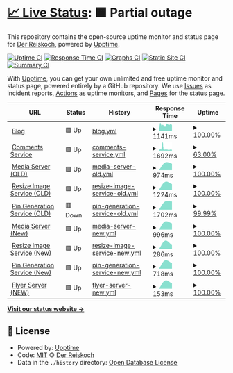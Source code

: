 # [📈 Live Status](https://Der-Reiskoch.github.io/upptime): <!--live status--> **🟧 Partial outage**

This repository contains the open-source uptime monitor and status page for [Der Reiskoch](https://der.reisko.ch), powered by [Upptime](https://github.com/upptime/upptime).

[![Uptime CI](https://github.com/Der-Reiskoch/upptime/workflows/Uptime%20CI/badge.svg)](https://github.com/Der-Reiskoch/upptime/actions?query=workflow%3A%22Uptime+CI%22)
[![Response Time CI](https://github.com/Der-Reiskoch/upptime/workflows/Response%20Time%20CI/badge.svg)](https://github.com/Der-Reiskoch/upptime/actions?query=workflow%3A%22Response+Time+CI%22)
[![Graphs CI](https://github.com/Der-Reiskoch/upptime/workflows/Graphs%20CI/badge.svg)](https://github.com/Der-Reiskoch/upptime/actions?query=workflow%3A%22Graphs+CI%22)
[![Static Site CI](https://github.com/Der-Reiskoch/upptime/workflows/Static%20Site%20CI/badge.svg)](https://github.com/Der-Reiskoch/upptime/actions?query=workflow%3A%22Static+Site+CI%22)
[![Summary CI](https://github.com/Der-Reiskoch/upptime/workflows/Summary%20CI/badge.svg)](https://github.com/Der-Reiskoch/upptime/actions?query=workflow%3A%22Summary+CI%22)

With [Upptime](https://upptime.js.org), you can get your own unlimited and free uptime monitor and status page, powered entirely by a GitHub repository. We use [Issues](https://github.com/Der-Reiskoch/upptime/issues) as incident reports, [Actions](https://github.com/Der-Reiskoch/upptime/actions) as uptime monitors, and [Pages](https://Der-Reiskoch.github.io/upptime) for the status page.

<!--start: status pages-->
<!-- This summary is generated by Upptime (https://github.com/upptime/upptime) -->
<!-- Do not edit this manually, your changes will be overwritten -->
<!-- prettier-ignore -->
| URL | Status | History | Response Time | Uptime |
| --- | ------ | ------- | ------------- | ------ |
| <img alt="" src="https://icons.duckduckgo.com/ip3/www.der-reiskoch.de.ico" height="13"> [Blog](https://www.der-reiskoch.de) | 🟩 Up | [blog.yml](https://github.com/Der-Reiskoch/upptime/commits/HEAD/history/blog.yml) | <details><summary><img alt="Response time graph" src="./graphs/blog/response-time-week.png" height="20"> 1141ms</summary><br><a href="https://Der-Reiskoch.github.io/upptime/history/blog"><img alt="Response time 1250" src="https://img.shields.io/endpoint?url=https%3A%2F%2Fraw.githubusercontent.com%2FDer-Reiskoch%2Fupptime%2FHEAD%2Fapi%2Fblog%2Fresponse-time.json"></a><br><a href="https://Der-Reiskoch.github.io/upptime/history/blog"><img alt="24-hour response time 1072" src="https://img.shields.io/endpoint?url=https%3A%2F%2Fraw.githubusercontent.com%2FDer-Reiskoch%2Fupptime%2FHEAD%2Fapi%2Fblog%2Fresponse-time-day.json"></a><br><a href="https://Der-Reiskoch.github.io/upptime/history/blog"><img alt="7-day response time 1141" src="https://img.shields.io/endpoint?url=https%3A%2F%2Fraw.githubusercontent.com%2FDer-Reiskoch%2Fupptime%2FHEAD%2Fapi%2Fblog%2Fresponse-time-week.json"></a><br><a href="https://Der-Reiskoch.github.io/upptime/history/blog"><img alt="30-day response time 1190" src="https://img.shields.io/endpoint?url=https%3A%2F%2Fraw.githubusercontent.com%2FDer-Reiskoch%2Fupptime%2FHEAD%2Fapi%2Fblog%2Fresponse-time-month.json"></a><br><a href="https://Der-Reiskoch.github.io/upptime/history/blog"><img alt="1-year response time 1211" src="https://img.shields.io/endpoint?url=https%3A%2F%2Fraw.githubusercontent.com%2FDer-Reiskoch%2Fupptime%2FHEAD%2Fapi%2Fblog%2Fresponse-time-year.json"></a></details> | <details><summary><a href="https://Der-Reiskoch.github.io/upptime/history/blog">100.00%</a></summary><a href="https://Der-Reiskoch.github.io/upptime/history/blog"><img alt="All-time uptime 99.86%" src="https://img.shields.io/endpoint?url=https%3A%2F%2Fraw.githubusercontent.com%2FDer-Reiskoch%2Fupptime%2FHEAD%2Fapi%2Fblog%2Fuptime.json"></a><br><a href="https://Der-Reiskoch.github.io/upptime/history/blog"><img alt="24-hour uptime 100.00%" src="https://img.shields.io/endpoint?url=https%3A%2F%2Fraw.githubusercontent.com%2FDer-Reiskoch%2Fupptime%2FHEAD%2Fapi%2Fblog%2Fuptime-day.json"></a><br><a href="https://Der-Reiskoch.github.io/upptime/history/blog"><img alt="7-day uptime 100.00%" src="https://img.shields.io/endpoint?url=https%3A%2F%2Fraw.githubusercontent.com%2FDer-Reiskoch%2Fupptime%2FHEAD%2Fapi%2Fblog%2Fuptime-week.json"></a><br><a href="https://Der-Reiskoch.github.io/upptime/history/blog"><img alt="30-day uptime 98.39%" src="https://img.shields.io/endpoint?url=https%3A%2F%2Fraw.githubusercontent.com%2FDer-Reiskoch%2Fupptime%2FHEAD%2Fapi%2Fblog%2Fuptime-month.json"></a><br><a href="https://Der-Reiskoch.github.io/upptime/history/blog"><img alt="1-year uptime 99.80%" src="https://img.shields.io/endpoint?url=https%3A%2F%2Fraw.githubusercontent.com%2FDer-Reiskoch%2Fupptime%2FHEAD%2Fapi%2Fblog%2Fuptime-year.json"></a></details>
| <img alt="" src="https://icons.duckduckgo.com/ip3/kommentare.koch-reis.de.ico" height="13"> [Comments Service](https://kommentare.koch-reis.de/) | 🟩 Up | [comments-service.yml](https://github.com/Der-Reiskoch/upptime/commits/HEAD/history/comments-service.yml) | <details><summary><img alt="Response time graph" src="./graphs/comments-service/response-time-week.png" height="20"> 1692ms</summary><br><a href="https://Der-Reiskoch.github.io/upptime/history/comments-service"><img alt="Response time 1139" src="https://img.shields.io/endpoint?url=https%3A%2F%2Fraw.githubusercontent.com%2FDer-Reiskoch%2Fupptime%2FHEAD%2Fapi%2Fcomments-service%2Fresponse-time.json"></a><br><a href="https://Der-Reiskoch.github.io/upptime/history/comments-service"><img alt="24-hour response time 728" src="https://img.shields.io/endpoint?url=https%3A%2F%2Fraw.githubusercontent.com%2FDer-Reiskoch%2Fupptime%2FHEAD%2Fapi%2Fcomments-service%2Fresponse-time-day.json"></a><br><a href="https://Der-Reiskoch.github.io/upptime/history/comments-service"><img alt="7-day response time 1692" src="https://img.shields.io/endpoint?url=https%3A%2F%2Fraw.githubusercontent.com%2FDer-Reiskoch%2Fupptime%2FHEAD%2Fapi%2Fcomments-service%2Fresponse-time-week.json"></a><br><a href="https://Der-Reiskoch.github.io/upptime/history/comments-service"><img alt="30-day response time 1644" src="https://img.shields.io/endpoint?url=https%3A%2F%2Fraw.githubusercontent.com%2FDer-Reiskoch%2Fupptime%2FHEAD%2Fapi%2Fcomments-service%2Fresponse-time-month.json"></a><br><a href="https://Der-Reiskoch.github.io/upptime/history/comments-service"><img alt="1-year response time 1170" src="https://img.shields.io/endpoint?url=https%3A%2F%2Fraw.githubusercontent.com%2FDer-Reiskoch%2Fupptime%2FHEAD%2Fapi%2Fcomments-service%2Fresponse-time-year.json"></a></details> | <details><summary><a href="https://Der-Reiskoch.github.io/upptime/history/comments-service">63.00%</a></summary><a href="https://Der-Reiskoch.github.io/upptime/history/comments-service"><img alt="All-time uptime 99.43%" src="https://img.shields.io/endpoint?url=https%3A%2F%2Fraw.githubusercontent.com%2FDer-Reiskoch%2Fupptime%2FHEAD%2Fapi%2Fcomments-service%2Fuptime.json"></a><br><a href="https://Der-Reiskoch.github.io/upptime/history/comments-service"><img alt="24-hour uptime 100.00%" src="https://img.shields.io/endpoint?url=https%3A%2F%2Fraw.githubusercontent.com%2FDer-Reiskoch%2Fupptime%2FHEAD%2Fapi%2Fcomments-service%2Fuptime-day.json"></a><br><a href="https://Der-Reiskoch.github.io/upptime/history/comments-service"><img alt="7-day uptime 63.00%" src="https://img.shields.io/endpoint?url=https%3A%2F%2Fraw.githubusercontent.com%2FDer-Reiskoch%2Fupptime%2FHEAD%2Fapi%2Fcomments-service%2Fuptime-week.json"></a><br><a href="https://Der-Reiskoch.github.io/upptime/history/comments-service"><img alt="30-day uptime 89.88%" src="https://img.shields.io/endpoint?url=https%3A%2F%2Fraw.githubusercontent.com%2FDer-Reiskoch%2Fupptime%2FHEAD%2Fapi%2Fcomments-service%2Fuptime-month.json"></a><br><a href="https://Der-Reiskoch.github.io/upptime/history/comments-service"><img alt="1-year uptime 98.75%" src="https://img.shields.io/endpoint?url=https%3A%2F%2Fraw.githubusercontent.com%2FDer-Reiskoch%2Fupptime%2FHEAD%2Fapi%2Fcomments-service%2Fuptime-year.json"></a></details>
| <img alt="" src="https://icons.duckduckgo.com/ip3/bilder.der-reiskoch.de.ico" height="13"> [Media Server (OLD)](https://bilder.der-reiskoch.de) | 🟩 Up | [media-server-old.yml](https://github.com/Der-Reiskoch/upptime/commits/HEAD/history/media-server-old.yml) | <details><summary><img alt="Response time graph" src="./graphs/media-server-old/response-time-week.png" height="20"> 974ms</summary><br><a href="https://Der-Reiskoch.github.io/upptime/history/media-server-old"><img alt="Response time 974" src="https://img.shields.io/endpoint?url=https%3A%2F%2Fraw.githubusercontent.com%2FDer-Reiskoch%2Fupptime%2FHEAD%2Fapi%2Fmedia-server-old%2Fresponse-time.json"></a><br><a href="https://Der-Reiskoch.github.io/upptime/history/media-server-old"><img alt="24-hour response time 886" src="https://img.shields.io/endpoint?url=https%3A%2F%2Fraw.githubusercontent.com%2FDer-Reiskoch%2Fupptime%2FHEAD%2Fapi%2Fmedia-server-old%2Fresponse-time-day.json"></a><br><a href="https://Der-Reiskoch.github.io/upptime/history/media-server-old"><img alt="7-day response time 974" src="https://img.shields.io/endpoint?url=https%3A%2F%2Fraw.githubusercontent.com%2FDer-Reiskoch%2Fupptime%2FHEAD%2Fapi%2Fmedia-server-old%2Fresponse-time-week.json"></a><br><a href="https://Der-Reiskoch.github.io/upptime/history/media-server-old"><img alt="30-day response time 974" src="https://img.shields.io/endpoint?url=https%3A%2F%2Fraw.githubusercontent.com%2FDer-Reiskoch%2Fupptime%2FHEAD%2Fapi%2Fmedia-server-old%2Fresponse-time-month.json"></a><br><a href="https://Der-Reiskoch.github.io/upptime/history/media-server-old"><img alt="1-year response time 974" src="https://img.shields.io/endpoint?url=https%3A%2F%2Fraw.githubusercontent.com%2FDer-Reiskoch%2Fupptime%2FHEAD%2Fapi%2Fmedia-server-old%2Fresponse-time-year.json"></a></details> | <details><summary><a href="https://Der-Reiskoch.github.io/upptime/history/media-server-old">100.00%</a></summary><a href="https://Der-Reiskoch.github.io/upptime/history/media-server-old"><img alt="All-time uptime 100.00%" src="https://img.shields.io/endpoint?url=https%3A%2F%2Fraw.githubusercontent.com%2FDer-Reiskoch%2Fupptime%2FHEAD%2Fapi%2Fmedia-server-old%2Fuptime.json"></a><br><a href="https://Der-Reiskoch.github.io/upptime/history/media-server-old"><img alt="24-hour uptime 100.00%" src="https://img.shields.io/endpoint?url=https%3A%2F%2Fraw.githubusercontent.com%2FDer-Reiskoch%2Fupptime%2FHEAD%2Fapi%2Fmedia-server-old%2Fuptime-day.json"></a><br><a href="https://Der-Reiskoch.github.io/upptime/history/media-server-old"><img alt="7-day uptime 100.00%" src="https://img.shields.io/endpoint?url=https%3A%2F%2Fraw.githubusercontent.com%2FDer-Reiskoch%2Fupptime%2FHEAD%2Fapi%2Fmedia-server-old%2Fuptime-week.json"></a><br><a href="https://Der-Reiskoch.github.io/upptime/history/media-server-old"><img alt="30-day uptime 100.00%" src="https://img.shields.io/endpoint?url=https%3A%2F%2Fraw.githubusercontent.com%2FDer-Reiskoch%2Fupptime%2FHEAD%2Fapi%2Fmedia-server-old%2Fuptime-month.json"></a><br><a href="https://Der-Reiskoch.github.io/upptime/history/media-server-old"><img alt="1-year uptime 100.00%" src="https://img.shields.io/endpoint?url=https%3A%2F%2Fraw.githubusercontent.com%2FDer-Reiskoch%2Fupptime%2FHEAD%2Fapi%2Fmedia-server-old%2Fuptime-year.json"></a></details>
| <img alt="" src="https://icons.duckduckgo.com/ip3/resize.der-reiskoch.de.ico" height="13"> [Resize Image Service (OLD)](https://resize.der-reiskoch.de/?src=%2fmedia%2f1000%2f1091%2fgefuellte_lotuswurzel.jpg&width=190) | 🟩 Up | [resize-image-service-old.yml](https://github.com/Der-Reiskoch/upptime/commits/HEAD/history/resize-image-service-old.yml) | <details><summary><img alt="Response time graph" src="./graphs/resize-image-service-old/response-time-week.png" height="20"> 1224ms</summary><br><a href="https://Der-Reiskoch.github.io/upptime/history/resize-image-service-old"><img alt="Response time 1224" src="https://img.shields.io/endpoint?url=https%3A%2F%2Fraw.githubusercontent.com%2FDer-Reiskoch%2Fupptime%2FHEAD%2Fapi%2Fresize-image-service-old%2Fresponse-time.json"></a><br><a href="https://Der-Reiskoch.github.io/upptime/history/resize-image-service-old"><img alt="24-hour response time 1007" src="https://img.shields.io/endpoint?url=https%3A%2F%2Fraw.githubusercontent.com%2FDer-Reiskoch%2Fupptime%2FHEAD%2Fapi%2Fresize-image-service-old%2Fresponse-time-day.json"></a><br><a href="https://Der-Reiskoch.github.io/upptime/history/resize-image-service-old"><img alt="7-day response time 1224" src="https://img.shields.io/endpoint?url=https%3A%2F%2Fraw.githubusercontent.com%2FDer-Reiskoch%2Fupptime%2FHEAD%2Fapi%2Fresize-image-service-old%2Fresponse-time-week.json"></a><br><a href="https://Der-Reiskoch.github.io/upptime/history/resize-image-service-old"><img alt="30-day response time 1224" src="https://img.shields.io/endpoint?url=https%3A%2F%2Fraw.githubusercontent.com%2FDer-Reiskoch%2Fupptime%2FHEAD%2Fapi%2Fresize-image-service-old%2Fresponse-time-month.json"></a><br><a href="https://Der-Reiskoch.github.io/upptime/history/resize-image-service-old"><img alt="1-year response time 1224" src="https://img.shields.io/endpoint?url=https%3A%2F%2Fraw.githubusercontent.com%2FDer-Reiskoch%2Fupptime%2FHEAD%2Fapi%2Fresize-image-service-old%2Fresponse-time-year.json"></a></details> | <details><summary><a href="https://Der-Reiskoch.github.io/upptime/history/resize-image-service-old">100.00%</a></summary><a href="https://Der-Reiskoch.github.io/upptime/history/resize-image-service-old"><img alt="All-time uptime 100.00%" src="https://img.shields.io/endpoint?url=https%3A%2F%2Fraw.githubusercontent.com%2FDer-Reiskoch%2Fupptime%2FHEAD%2Fapi%2Fresize-image-service-old%2Fuptime.json"></a><br><a href="https://Der-Reiskoch.github.io/upptime/history/resize-image-service-old"><img alt="24-hour uptime 100.00%" src="https://img.shields.io/endpoint?url=https%3A%2F%2Fraw.githubusercontent.com%2FDer-Reiskoch%2Fupptime%2FHEAD%2Fapi%2Fresize-image-service-old%2Fuptime-day.json"></a><br><a href="https://Der-Reiskoch.github.io/upptime/history/resize-image-service-old"><img alt="7-day uptime 100.00%" src="https://img.shields.io/endpoint?url=https%3A%2F%2Fraw.githubusercontent.com%2FDer-Reiskoch%2Fupptime%2FHEAD%2Fapi%2Fresize-image-service-old%2Fuptime-week.json"></a><br><a href="https://Der-Reiskoch.github.io/upptime/history/resize-image-service-old"><img alt="30-day uptime 100.00%" src="https://img.shields.io/endpoint?url=https%3A%2F%2Fraw.githubusercontent.com%2FDer-Reiskoch%2Fupptime%2FHEAD%2Fapi%2Fresize-image-service-old%2Fuptime-month.json"></a><br><a href="https://Der-Reiskoch.github.io/upptime/history/resize-image-service-old"><img alt="1-year uptime 100.00%" src="https://img.shields.io/endpoint?url=https%3A%2F%2Fraw.githubusercontent.com%2FDer-Reiskoch%2Fupptime%2FHEAD%2Fapi%2Fresize-image-service-old%2Fuptime-year.json"></a></details>
| <img alt="" src="https://icons.duckduckgo.com/ip3/pins.der-reiskoch.de.ico" height="13"> [Pin Generation Service (OLD)](https://pins.der-reiskoch.de/v2/?id=1271&title=Gaeng%20Om%20Moo%20aus%20dem%20Isaan) | 🟥 Down | [pin-generation-service-old.yml](https://github.com/Der-Reiskoch/upptime/commits/HEAD/history/pin-generation-service-old.yml) | <details><summary><img alt="Response time graph" src="./graphs/pin-generation-service-old/response-time-week.png" height="20"> 1702ms</summary><br><a href="https://Der-Reiskoch.github.io/upptime/history/pin-generation-service-old"><img alt="Response time 1702" src="https://img.shields.io/endpoint?url=https%3A%2F%2Fraw.githubusercontent.com%2FDer-Reiskoch%2Fupptime%2FHEAD%2Fapi%2Fpin-generation-service-old%2Fresponse-time.json"></a><br><a href="https://Der-Reiskoch.github.io/upptime/history/pin-generation-service-old"><img alt="24-hour response time 1685" src="https://img.shields.io/endpoint?url=https%3A%2F%2Fraw.githubusercontent.com%2FDer-Reiskoch%2Fupptime%2FHEAD%2Fapi%2Fpin-generation-service-old%2Fresponse-time-day.json"></a><br><a href="https://Der-Reiskoch.github.io/upptime/history/pin-generation-service-old"><img alt="7-day response time 1702" src="https://img.shields.io/endpoint?url=https%3A%2F%2Fraw.githubusercontent.com%2FDer-Reiskoch%2Fupptime%2FHEAD%2Fapi%2Fpin-generation-service-old%2Fresponse-time-week.json"></a><br><a href="https://Der-Reiskoch.github.io/upptime/history/pin-generation-service-old"><img alt="30-day response time 1702" src="https://img.shields.io/endpoint?url=https%3A%2F%2Fraw.githubusercontent.com%2FDer-Reiskoch%2Fupptime%2FHEAD%2Fapi%2Fpin-generation-service-old%2Fresponse-time-month.json"></a><br><a href="https://Der-Reiskoch.github.io/upptime/history/pin-generation-service-old"><img alt="1-year response time 1702" src="https://img.shields.io/endpoint?url=https%3A%2F%2Fraw.githubusercontent.com%2FDer-Reiskoch%2Fupptime%2FHEAD%2Fapi%2Fpin-generation-service-old%2Fresponse-time-year.json"></a></details> | <details><summary><a href="https://Der-Reiskoch.github.io/upptime/history/pin-generation-service-old">99.99%</a></summary><a href="https://Der-Reiskoch.github.io/upptime/history/pin-generation-service-old"><img alt="All-time uptime 99.99%" src="https://img.shields.io/endpoint?url=https%3A%2F%2Fraw.githubusercontent.com%2FDer-Reiskoch%2Fupptime%2FHEAD%2Fapi%2Fpin-generation-service-old%2Fuptime.json"></a><br><a href="https://Der-Reiskoch.github.io/upptime/history/pin-generation-service-old"><img alt="24-hour uptime 99.99%" src="https://img.shields.io/endpoint?url=https%3A%2F%2Fraw.githubusercontent.com%2FDer-Reiskoch%2Fupptime%2FHEAD%2Fapi%2Fpin-generation-service-old%2Fuptime-day.json"></a><br><a href="https://Der-Reiskoch.github.io/upptime/history/pin-generation-service-old"><img alt="7-day uptime 99.99%" src="https://img.shields.io/endpoint?url=https%3A%2F%2Fraw.githubusercontent.com%2FDer-Reiskoch%2Fupptime%2FHEAD%2Fapi%2Fpin-generation-service-old%2Fuptime-week.json"></a><br><a href="https://Der-Reiskoch.github.io/upptime/history/pin-generation-service-old"><img alt="30-day uptime 99.99%" src="https://img.shields.io/endpoint?url=https%3A%2F%2Fraw.githubusercontent.com%2FDer-Reiskoch%2Fupptime%2FHEAD%2Fapi%2Fpin-generation-service-old%2Fuptime-month.json"></a><br><a href="https://Der-Reiskoch.github.io/upptime/history/pin-generation-service-old"><img alt="1-year uptime 99.99%" src="https://img.shields.io/endpoint?url=https%3A%2F%2Fraw.githubusercontent.com%2FDer-Reiskoch%2Fupptime%2FHEAD%2Fapi%2Fpin-generation-service-old%2Fuptime-year.json"></a></details>
| <img alt="" src="https://icons.duckduckgo.com/ip3/bilder.koch-reis.de.ico" height="13"> [Media Server (New)](https://bilder.koch-reis.de/media/1200/1263/buch_und_block.webp) | 🟩 Up | [media-server-new.yml](https://github.com/Der-Reiskoch/upptime/commits/HEAD/history/media-server-new.yml) | <details><summary><img alt="Response time graph" src="./graphs/media-server-new/response-time-week.png" height="20"> 996ms</summary><br><a href="https://Der-Reiskoch.github.io/upptime/history/media-server-new"><img alt="Response time 996" src="https://img.shields.io/endpoint?url=https%3A%2F%2Fraw.githubusercontent.com%2FDer-Reiskoch%2Fupptime%2FHEAD%2Fapi%2Fmedia-server-new%2Fresponse-time.json"></a><br><a href="https://Der-Reiskoch.github.io/upptime/history/media-server-new"><img alt="24-hour response time 850" src="https://img.shields.io/endpoint?url=https%3A%2F%2Fraw.githubusercontent.com%2FDer-Reiskoch%2Fupptime%2FHEAD%2Fapi%2Fmedia-server-new%2Fresponse-time-day.json"></a><br><a href="https://Der-Reiskoch.github.io/upptime/history/media-server-new"><img alt="7-day response time 996" src="https://img.shields.io/endpoint?url=https%3A%2F%2Fraw.githubusercontent.com%2FDer-Reiskoch%2Fupptime%2FHEAD%2Fapi%2Fmedia-server-new%2Fresponse-time-week.json"></a><br><a href="https://Der-Reiskoch.github.io/upptime/history/media-server-new"><img alt="30-day response time 996" src="https://img.shields.io/endpoint?url=https%3A%2F%2Fraw.githubusercontent.com%2FDer-Reiskoch%2Fupptime%2FHEAD%2Fapi%2Fmedia-server-new%2Fresponse-time-month.json"></a><br><a href="https://Der-Reiskoch.github.io/upptime/history/media-server-new"><img alt="1-year response time 996" src="https://img.shields.io/endpoint?url=https%3A%2F%2Fraw.githubusercontent.com%2FDer-Reiskoch%2Fupptime%2FHEAD%2Fapi%2Fmedia-server-new%2Fresponse-time-year.json"></a></details> | <details><summary><a href="https://Der-Reiskoch.github.io/upptime/history/media-server-new">100.00%</a></summary><a href="https://Der-Reiskoch.github.io/upptime/history/media-server-new"><img alt="All-time uptime 100.00%" src="https://img.shields.io/endpoint?url=https%3A%2F%2Fraw.githubusercontent.com%2FDer-Reiskoch%2Fupptime%2FHEAD%2Fapi%2Fmedia-server-new%2Fuptime.json"></a><br><a href="https://Der-Reiskoch.github.io/upptime/history/media-server-new"><img alt="24-hour uptime 100.00%" src="https://img.shields.io/endpoint?url=https%3A%2F%2Fraw.githubusercontent.com%2FDer-Reiskoch%2Fupptime%2FHEAD%2Fapi%2Fmedia-server-new%2Fuptime-day.json"></a><br><a href="https://Der-Reiskoch.github.io/upptime/history/media-server-new"><img alt="7-day uptime 100.00%" src="https://img.shields.io/endpoint?url=https%3A%2F%2Fraw.githubusercontent.com%2FDer-Reiskoch%2Fupptime%2FHEAD%2Fapi%2Fmedia-server-new%2Fuptime-week.json"></a><br><a href="https://Der-Reiskoch.github.io/upptime/history/media-server-new"><img alt="30-day uptime 100.00%" src="https://img.shields.io/endpoint?url=https%3A%2F%2Fraw.githubusercontent.com%2FDer-Reiskoch%2Fupptime%2FHEAD%2Fapi%2Fmedia-server-new%2Fuptime-month.json"></a><br><a href="https://Der-Reiskoch.github.io/upptime/history/media-server-new"><img alt="1-year uptime 100.00%" src="https://img.shields.io/endpoint?url=https%3A%2F%2Fraw.githubusercontent.com%2FDer-Reiskoch%2Fupptime%2FHEAD%2Fapi%2Fmedia-server-new%2Fuptime-year.json"></a></details>
| <img alt="" src="https://icons.duckduckgo.com/ip3/bilder.koch-reis.de.ico" height="13"> [Resize Image Service (New)](https://bilder.koch-reis.de/resize/v2/?width=190&src=%2fmedia%2f0900%2f0918%2fnuea_pad_phed_prik_thai_on.jpg) | 🟩 Up | [resize-image-service-new.yml](https://github.com/Der-Reiskoch/upptime/commits/HEAD/history/resize-image-service-new.yml) | <details><summary><img alt="Response time graph" src="./graphs/resize-image-service-new/response-time-week.png" height="20"> 286ms</summary><br><a href="https://Der-Reiskoch.github.io/upptime/history/resize-image-service-new"><img alt="Response time 286" src="https://img.shields.io/endpoint?url=https%3A%2F%2Fraw.githubusercontent.com%2FDer-Reiskoch%2Fupptime%2FHEAD%2Fapi%2Fresize-image-service-new%2Fresponse-time.json"></a><br><a href="https://Der-Reiskoch.github.io/upptime/history/resize-image-service-new"><img alt="24-hour response time 179" src="https://img.shields.io/endpoint?url=https%3A%2F%2Fraw.githubusercontent.com%2FDer-Reiskoch%2Fupptime%2FHEAD%2Fapi%2Fresize-image-service-new%2Fresponse-time-day.json"></a><br><a href="https://Der-Reiskoch.github.io/upptime/history/resize-image-service-new"><img alt="7-day response time 286" src="https://img.shields.io/endpoint?url=https%3A%2F%2Fraw.githubusercontent.com%2FDer-Reiskoch%2Fupptime%2FHEAD%2Fapi%2Fresize-image-service-new%2Fresponse-time-week.json"></a><br><a href="https://Der-Reiskoch.github.io/upptime/history/resize-image-service-new"><img alt="30-day response time 286" src="https://img.shields.io/endpoint?url=https%3A%2F%2Fraw.githubusercontent.com%2FDer-Reiskoch%2Fupptime%2FHEAD%2Fapi%2Fresize-image-service-new%2Fresponse-time-month.json"></a><br><a href="https://Der-Reiskoch.github.io/upptime/history/resize-image-service-new"><img alt="1-year response time 286" src="https://img.shields.io/endpoint?url=https%3A%2F%2Fraw.githubusercontent.com%2FDer-Reiskoch%2Fupptime%2FHEAD%2Fapi%2Fresize-image-service-new%2Fresponse-time-year.json"></a></details> | <details><summary><a href="https://Der-Reiskoch.github.io/upptime/history/resize-image-service-new">100.00%</a></summary><a href="https://Der-Reiskoch.github.io/upptime/history/resize-image-service-new"><img alt="All-time uptime 100.00%" src="https://img.shields.io/endpoint?url=https%3A%2F%2Fraw.githubusercontent.com%2FDer-Reiskoch%2Fupptime%2FHEAD%2Fapi%2Fresize-image-service-new%2Fuptime.json"></a><br><a href="https://Der-Reiskoch.github.io/upptime/history/resize-image-service-new"><img alt="24-hour uptime 100.00%" src="https://img.shields.io/endpoint?url=https%3A%2F%2Fraw.githubusercontent.com%2FDer-Reiskoch%2Fupptime%2FHEAD%2Fapi%2Fresize-image-service-new%2Fuptime-day.json"></a><br><a href="https://Der-Reiskoch.github.io/upptime/history/resize-image-service-new"><img alt="7-day uptime 100.00%" src="https://img.shields.io/endpoint?url=https%3A%2F%2Fraw.githubusercontent.com%2FDer-Reiskoch%2Fupptime%2FHEAD%2Fapi%2Fresize-image-service-new%2Fuptime-week.json"></a><br><a href="https://Der-Reiskoch.github.io/upptime/history/resize-image-service-new"><img alt="30-day uptime 100.00%" src="https://img.shields.io/endpoint?url=https%3A%2F%2Fraw.githubusercontent.com%2FDer-Reiskoch%2Fupptime%2FHEAD%2Fapi%2Fresize-image-service-new%2Fuptime-month.json"></a><br><a href="https://Der-Reiskoch.github.io/upptime/history/resize-image-service-new"><img alt="1-year uptime 100.00%" src="https://img.shields.io/endpoint?url=https%3A%2F%2Fraw.githubusercontent.com%2FDer-Reiskoch%2Fupptime%2FHEAD%2Fapi%2Fresize-image-service-new%2Fuptime-year.json"></a></details>
| <img alt="" src="https://icons.duckduckgo.com/ip3/bilder.koch-reis.de.ico" height="13"> [Pin Generation Service (New)](https://bilder.koch-reis.de/pin/v2/?id=1300&title=Thail%C3%A4ndischer%20Salad%20Talee-Sap) | 🟩 Up | [pin-generation-service-new.yml](https://github.com/Der-Reiskoch/upptime/commits/HEAD/history/pin-generation-service-new.yml) | <details><summary><img alt="Response time graph" src="./graphs/pin-generation-service-new/response-time-week.png" height="20"> 718ms</summary><br><a href="https://Der-Reiskoch.github.io/upptime/history/pin-generation-service-new"><img alt="Response time 718" src="https://img.shields.io/endpoint?url=https%3A%2F%2Fraw.githubusercontent.com%2FDer-Reiskoch%2Fupptime%2FHEAD%2Fapi%2Fpin-generation-service-new%2Fresponse-time.json"></a><br><a href="https://Der-Reiskoch.github.io/upptime/history/pin-generation-service-new"><img alt="24-hour response time 559" src="https://img.shields.io/endpoint?url=https%3A%2F%2Fraw.githubusercontent.com%2FDer-Reiskoch%2Fupptime%2FHEAD%2Fapi%2Fpin-generation-service-new%2Fresponse-time-day.json"></a><br><a href="https://Der-Reiskoch.github.io/upptime/history/pin-generation-service-new"><img alt="7-day response time 718" src="https://img.shields.io/endpoint?url=https%3A%2F%2Fraw.githubusercontent.com%2FDer-Reiskoch%2Fupptime%2FHEAD%2Fapi%2Fpin-generation-service-new%2Fresponse-time-week.json"></a><br><a href="https://Der-Reiskoch.github.io/upptime/history/pin-generation-service-new"><img alt="30-day response time 718" src="https://img.shields.io/endpoint?url=https%3A%2F%2Fraw.githubusercontent.com%2FDer-Reiskoch%2Fupptime%2FHEAD%2Fapi%2Fpin-generation-service-new%2Fresponse-time-month.json"></a><br><a href="https://Der-Reiskoch.github.io/upptime/history/pin-generation-service-new"><img alt="1-year response time 718" src="https://img.shields.io/endpoint?url=https%3A%2F%2Fraw.githubusercontent.com%2FDer-Reiskoch%2Fupptime%2FHEAD%2Fapi%2Fpin-generation-service-new%2Fresponse-time-year.json"></a></details> | <details><summary><a href="https://Der-Reiskoch.github.io/upptime/history/pin-generation-service-new">100.00%</a></summary><a href="https://Der-Reiskoch.github.io/upptime/history/pin-generation-service-new"><img alt="All-time uptime 100.00%" src="https://img.shields.io/endpoint?url=https%3A%2F%2Fraw.githubusercontent.com%2FDer-Reiskoch%2Fupptime%2FHEAD%2Fapi%2Fpin-generation-service-new%2Fuptime.json"></a><br><a href="https://Der-Reiskoch.github.io/upptime/history/pin-generation-service-new"><img alt="24-hour uptime 100.00%" src="https://img.shields.io/endpoint?url=https%3A%2F%2Fraw.githubusercontent.com%2FDer-Reiskoch%2Fupptime%2FHEAD%2Fapi%2Fpin-generation-service-new%2Fuptime-day.json"></a><br><a href="https://Der-Reiskoch.github.io/upptime/history/pin-generation-service-new"><img alt="7-day uptime 100.00%" src="https://img.shields.io/endpoint?url=https%3A%2F%2Fraw.githubusercontent.com%2FDer-Reiskoch%2Fupptime%2FHEAD%2Fapi%2Fpin-generation-service-new%2Fuptime-week.json"></a><br><a href="https://Der-Reiskoch.github.io/upptime/history/pin-generation-service-new"><img alt="30-day uptime 100.00%" src="https://img.shields.io/endpoint?url=https%3A%2F%2Fraw.githubusercontent.com%2FDer-Reiskoch%2Fupptime%2FHEAD%2Fapi%2Fpin-generation-service-new%2Fuptime-month.json"></a><br><a href="https://Der-Reiskoch.github.io/upptime/history/pin-generation-service-new"><img alt="1-year uptime 100.00%" src="https://img.shields.io/endpoint?url=https%3A%2F%2Fraw.githubusercontent.com%2FDer-Reiskoch%2Fupptime%2FHEAD%2Fapi%2Fpin-generation-service-new%2Fuptime-year.json"></a></details>
| <img alt="" src="https://icons.duckduckgo.com/ip3/bilder.koch-reis.de.ico" height="13"> [Flyer Server (NEW)](https://bilder.koch-reis.de/flyer/v1/?id=20240414_oberhausen.jpg) | 🟩 Up | [flyer-server-new.yml](https://github.com/Der-Reiskoch/upptime/commits/HEAD/history/flyer-server-new.yml) | <details><summary><img alt="Response time graph" src="./graphs/flyer-server-new/response-time-week.png" height="20"> 153ms</summary><br><a href="https://Der-Reiskoch.github.io/upptime/history/flyer-server-new"><img alt="Response time 153" src="https://img.shields.io/endpoint?url=https%3A%2F%2Fraw.githubusercontent.com%2FDer-Reiskoch%2Fupptime%2FHEAD%2Fapi%2Fflyer-server-new%2Fresponse-time.json"></a><br><a href="https://Der-Reiskoch.github.io/upptime/history/flyer-server-new"><img alt="24-hour response time 119" src="https://img.shields.io/endpoint?url=https%3A%2F%2Fraw.githubusercontent.com%2FDer-Reiskoch%2Fupptime%2FHEAD%2Fapi%2Fflyer-server-new%2Fresponse-time-day.json"></a><br><a href="https://Der-Reiskoch.github.io/upptime/history/flyer-server-new"><img alt="7-day response time 153" src="https://img.shields.io/endpoint?url=https%3A%2F%2Fraw.githubusercontent.com%2FDer-Reiskoch%2Fupptime%2FHEAD%2Fapi%2Fflyer-server-new%2Fresponse-time-week.json"></a><br><a href="https://Der-Reiskoch.github.io/upptime/history/flyer-server-new"><img alt="30-day response time 153" src="https://img.shields.io/endpoint?url=https%3A%2F%2Fraw.githubusercontent.com%2FDer-Reiskoch%2Fupptime%2FHEAD%2Fapi%2Fflyer-server-new%2Fresponse-time-month.json"></a><br><a href="https://Der-Reiskoch.github.io/upptime/history/flyer-server-new"><img alt="1-year response time 153" src="https://img.shields.io/endpoint?url=https%3A%2F%2Fraw.githubusercontent.com%2FDer-Reiskoch%2Fupptime%2FHEAD%2Fapi%2Fflyer-server-new%2Fresponse-time-year.json"></a></details> | <details><summary><a href="https://Der-Reiskoch.github.io/upptime/history/flyer-server-new">100.00%</a></summary><a href="https://Der-Reiskoch.github.io/upptime/history/flyer-server-new"><img alt="All-time uptime 100.00%" src="https://img.shields.io/endpoint?url=https%3A%2F%2Fraw.githubusercontent.com%2FDer-Reiskoch%2Fupptime%2FHEAD%2Fapi%2Fflyer-server-new%2Fuptime.json"></a><br><a href="https://Der-Reiskoch.github.io/upptime/history/flyer-server-new"><img alt="24-hour uptime 100.00%" src="https://img.shields.io/endpoint?url=https%3A%2F%2Fraw.githubusercontent.com%2FDer-Reiskoch%2Fupptime%2FHEAD%2Fapi%2Fflyer-server-new%2Fuptime-day.json"></a><br><a href="https://Der-Reiskoch.github.io/upptime/history/flyer-server-new"><img alt="7-day uptime 100.00%" src="https://img.shields.io/endpoint?url=https%3A%2F%2Fraw.githubusercontent.com%2FDer-Reiskoch%2Fupptime%2FHEAD%2Fapi%2Fflyer-server-new%2Fuptime-week.json"></a><br><a href="https://Der-Reiskoch.github.io/upptime/history/flyer-server-new"><img alt="30-day uptime 100.00%" src="https://img.shields.io/endpoint?url=https%3A%2F%2Fraw.githubusercontent.com%2FDer-Reiskoch%2Fupptime%2FHEAD%2Fapi%2Fflyer-server-new%2Fuptime-month.json"></a><br><a href="https://Der-Reiskoch.github.io/upptime/history/flyer-server-new"><img alt="1-year uptime 100.00%" src="https://img.shields.io/endpoint?url=https%3A%2F%2Fraw.githubusercontent.com%2FDer-Reiskoch%2Fupptime%2FHEAD%2Fapi%2Fflyer-server-new%2Fuptime-year.json"></a></details>

<!--end: status pages-->

[**Visit our status website →**](https://Der-Reiskoch.github.io/upptime)

## 📄 License

- Powered by: [Upptime](https://github.com/upptime/upptime)
- Code: [MIT](./LICENSE) © [Der Reiskoch](https://der.reisko.ch)
- Data in the `./history` directory: [Open Database License](https://opendatacommons.org/licenses/odbl/1-0/)
